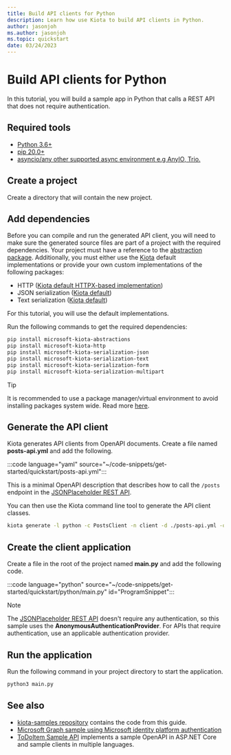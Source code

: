 ```yaml
---
title: Build API clients for Python
description: Learn how use Kiota to build API clients in Python.
author: jasonjoh
ms.author: jasonjoh
ms.topic: quickstart
date: 03/24/2023
---
```


# Build API clients for Python

In this tutorial, you will build a sample app in Python that calls a REST API that does not require authentication.

## Required tools

- [Python 3.6+](https://www.python.org/)
- [pip 20.0+](https://pip.pypa.io/en/stable/)
- [asyncio/any other supported async environment e.g AnyIO, Trio.](https://docs.python.org/3/library/asyncio.html)

## Create a project

Create a directory that will contain the new project.

## Add dependencies

Before you can compile and run the generated API client, you will need to make sure the generated source files are part of a project with the required dependencies. Your project must have a reference to the [abstraction package](https://github.com/microsoft/kiota-abstractions-python). Additionally, you must either use the [Kiota](https://github.com/microsoft/kiota) default implementations or provide your own custom implementations of the following packages:

- HTTP ([Kiota default HTTPX-based implementation](https://github.com/microsoft/kiota-http-python))
- JSON serialization ([Kiota default](https://github.com/microsoft/kiota-serialization-json-python))
- Text serialization ([Kiota default](https://github.com/microsoft/kiota-serialization-text-python))

For this tutorial, you will use the default implementations.

Run the following commands to get the required dependencies:

```bash
pip install microsoft-kiota-abstractions
pip install microsoft-kiota-http
pip install microsoft-kiota-serialization-json
pip install microsoft-kiota-serialization-text
pip install microsoft-kiota-serialization-form
pip install microsoft-kiota-serialization-multipart
```

> [!TIP]
> It is recommended to use a package manager/virtual environment to avoid installing packages system wide. Read more [here](https://packaging.python.org/en/latest/).

## Generate the API client

Kiota generates API clients from OpenAPI documents. Create a file named **posts-api.yml** and add the following.

:::code language="yaml" source="~/code-snippets/get-started/quickstart/posts-api.yml":::

This is a minimal OpenAPI description that describes how to call the `/posts` endpoint in the [JSONPlaceholder REST API](https://jsonplaceholder.typicode.com/).

You can then use the Kiota command line tool to generate the API client classes.

```bash
kiota generate -l python -c PostsClient -n client -d ./posts-api.yml -o ./client
```

## Create the client application

Create a file in the root of the project named **main.py** and add the following code.

:::code language="python" source="~/code-snippets/get-started/quickstart/python/main.py" id="ProgramSnippet":::

> [!NOTE]
> The [JSONPlaceholder REST API](https://jsonplaceholder.typicode.com/) doesn't require any authentication, so this sample uses the **AnonymousAuthenticationProvider**. For APIs that require authentication, use an applicable authentication provider.

## Run the application

Run the following command in your project directory to start the application.

```bash
python3 main.py
```

## See also

- [kiota-samples repository](https://github.com/microsoft/kiota-samples/tree/main/get-started/quickstart/php) contains the code from this guide.
- [Microsoft Graph sample using Microsoft identity platform authentication](https://github.com/microsoft/kiota-samples/tree/main/get-started/azure-auth/php)
- [ToDoItem Sample API](https://github.com/microsoft/kiota-samples/tree/main/sample-api) implements a sample OpenAPI in ASP.NET Core and sample clients in multiple languages.
